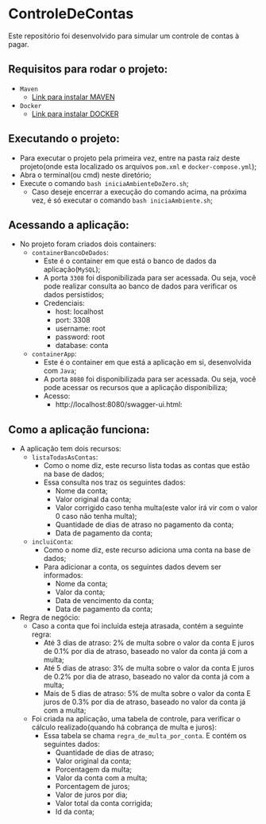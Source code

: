 # ControleDeContas
Este repositório foi desenvolvido para simular um controle de contas à pagar.

## Requisitos para rodar o projeto:
- `Maven`
  - [Link para instalar MAVEN](https://maven.apache.org/download.cgi)
- `Docker`
  - [Link para instalar DOCKER](https://docs.docker.com/docker-for-windows/install/)

## Executando o projeto:
- Para executar o projeto pela primeira vez, entre na pasta raiz deste projeto(onde esta localizado os arquivos `pom.xml` e `docker-compose.yml`);
- Abra o terminal(ou cmd) neste diretório;
- Execute o comando `bash iniciaAmbienteDoZero.sh`;
  - Caso deseje encerrar a execução do comando acima, na próxima vez, é só executar o comando `bash iniciaAmbiente.sh`;

## Acessando a aplicação:
- No projeto foram criados dois containers:
  - `containerBancoDeDados`:
    - Este é o container em que está o banco de dados da aplicação(`MySQL`);
    - A porta `3308` foi disponibilizada para ser acessada. Ou seja, você pode realizar consulta ao banco de dados para verificar os dados persistidos;
    - Credenciais:
      - host: localhost
      - port: 3308
      - username: root
      - password: root
      - database: conta
  - `containerApp`:
    - Este é o container em que está a aplicação em si, desenvolvida com `Java`;
    - A porta `8080` foi disponibilizada para ser acessada. Ou seja, você pode acessar os recursos que a aplicação disponibiliza;
    - Acesso:
      - http://localhost:8080/swagger-ui.html:

## Como a aplicação funciona:
- A aplicação tem dois recursos:
  - `listaTodasAsContas`:
    - Como o nome diz, este recurso lista todas as contas que estão na base de dados;
    - Essa consulta nos traz os seguintes dados:
      - Nome da conta;
      - Valor original da conta;
      - Valor corrigido caso tenha multa(este valor irá vir com o valor 0 caso não tenha multa);
      - Quantidade de dias de atraso no pagamento da conta;
      - Data de pagamento da conta;
  - `incluiConta`: 
    - Como o nome diz, este recurso adiciona uma conta na base de dados;
    - Para adicionar a conta, os seguintes dados devem ser informados:
      - Nome da conta;
      - Valor da conta;
      - Data de vencimento da conta;
      - Data de pagamento da conta;
- Regra de negócio:
  - Caso a conta que foi incluída esteja atrasada, contém a seguinte regra:
    - Até 3 dias de atraso: 2% de multa sobre o valor da conta E juros de 0.1% por dia de atraso, baseado no valor da conta já com a multa;
    - Até 5 dias de atraso: 3% de multa sobre o valor da conta E juros de 0.2% por dia de atraso, baseado no valor da conta já com a multa;
    - Mais de 5 dias de atraso: 5% de multa sobre o valor da conta E juros de 0.3% por dia de atraso, baseado no valor da conta já com a multa;
  - Foi criada na aplicação, uma tabela de controle, para verificar o cálculo realizado(quando há cobrança de multa e juros):
    - Essa tabela se chama `regra_de_multa_por_conta`. E contém os seguintes dados:
      - Quantidade de dias de atraso;
      - Valor original da conta;
      - Porcentagem da multa;
      - Valor da conta com a multa;
      - Porcentagem de juros;
      - Valor de juros por dia;
      - Valor total da conta corrigida;
      - Id da conta;
